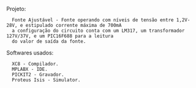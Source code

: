   Projeto: 
  
      Fonte Ajustável - Fonte operando com níveis de tensão entre 1,2V-28V, e estipulado corrente máxima de 700mA 
      a configuração do circuito conta com um LM317, um transformador 127V/37V, e um PIC16F688 para a leitura 
      do valor de saída da fonte.
 	    

 Softwares usados:
 
      XC8 - Compilador.
      MPLABX - IDE.
      PICKIT2 - Gravador.
      Proteus Isis - Simulator.
